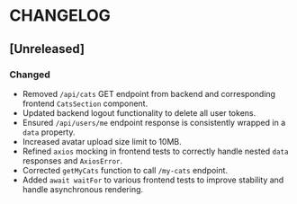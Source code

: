 # CHANGELOG

## [Unreleased]

### Changed
- Removed `/api/cats` GET endpoint from backend and corresponding frontend `CatsSection` component.
- Updated backend logout functionality to delete all user tokens.
- Ensured `/api/users/me` endpoint response is consistently wrapped in a `data` property.
- Increased avatar upload size limit to 10MB.
- Refined `axios` mocking in frontend tests to correctly handle nested `data` responses and `AxiosError`.
- Corrected `getMyCats` function to call `/my-cats` endpoint.
- Added `await waitFor` to various frontend tests to improve stability and handle asynchronous rendering.
